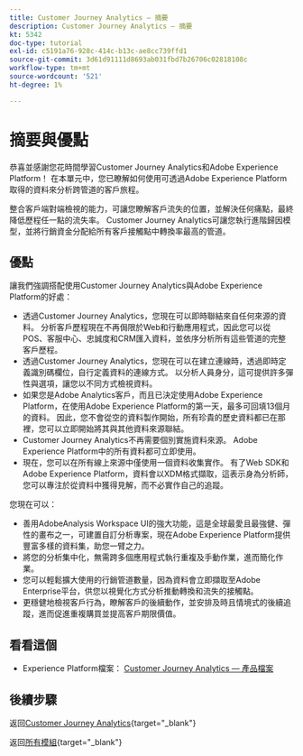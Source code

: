 ```yaml
---
title: Customer Journey Analytics — 摘要
description: Customer Journey Analytics — 摘要
kt: 5342
doc-type: tutorial
exl-id: c5191a76-928c-414c-b13c-ae8cc739ffd1
source-git-commit: 3d61d91111d8693ab031fbd7b26706c02818108c
workflow-type: tm+mt
source-wordcount: '521'
ht-degree: 1%

---
```


# 摘要與優點

恭喜並感謝您花時間學習Customer Journey Analytics和Adobe Experience Platform！
在本單元中，您已瞭解如何使用可透過Adobe Experience Platform取得的資料來分析跨管道的客戶旅程。

整合客戶端對端檢視的能力，可讓您瞭解客戶流失的位置，並解決任何痛點，最終降低歷程任一點的流失率。
Customer Journey Analytics可讓您執行進階歸因模型，並將行銷資金分配給所有客戶接觸點中轉換率最高的管道。

## 優點

讓我們強調搭配使用Customer Journey Analytics與Adobe Experience Platform的好處：

- 透過Customer Journey Analytics，您現在可以即時聯結來自任何來源的資料。 分析客戶歷程現在不再侷限於Web和行動應用程式，因此您可以從POS、客服中心、忠誠度和CRM匯入資料，並依序分析所有這些管道的完整客戶歷程。
- 透過Customer Journey Analytics，您現在可以在建立連線時，透過即時定義識別碼欄位，自行定義資料的連線方式。 以分析人員身分，這可提供許多彈性與選項，讓您以不同方式檢視資料。
- 如果您是Adobe Analytics客戶，而且已決定使用Adobe Experience Platform，在使用Adobe Experience Platform的第一天，最多可回填13個月的資料。 因此，您不會從空的資料製作開始，所有珍貴的歷史資料都已在那裡，您可以立即開始將其與其他資料來源聯結。
- Customer Journey Analytics不再需要個別實施資料來源。 Adobe Experience Platform中的所有資料都可立即使用。
- 現在，您可以在所有線上來源中僅使用一個資料收集實作。 有了Web SDK和Adobe Experience Platform，資料會以XDM格式擷取，這表示身為分析師，您可以專注於從資料中獲得見解，而不必實作自己的追蹤。

您現在可以：

- 善用AdobeAnalysis Workspace UI的強大功能，這是全球最愛且最強健、彈性的畫布之一，可建置自訂分析專案，現在Adobe Experience Platform提供豐富多樣的資料集，助您一臂之力。
- 將您的分析集中化，無需跨多個應用程式執行重複及手動作業，進而簡化作業。
- 您可以輕鬆擴大使用的行銷管道數量，因為資料會立即擷取至Adobe Enterprise平台，供您以視覺化方式分析推動轉換和流失的接觸點。
- 更穩健地檢視客戶行為，瞭解客戶的後續動作，並安排及時且情境式的後續追蹤，進而促進重複購買並提高客戶期限價值。

## 看看這個

- Experience Platform檔案： [Customer Journey Analytics — 產品檔案](https://experienceleague.adobe.com/docs/analytics-platform/using/cja-landing.html?lang=zh-Hant)

## 後續步驟

返回[Customer Journey Analytics](./customer-journey-analytics-build-a-dashboard.md){target="_blank"}

返回[所有模組](./../../../../overview.md){target="_blank"}
